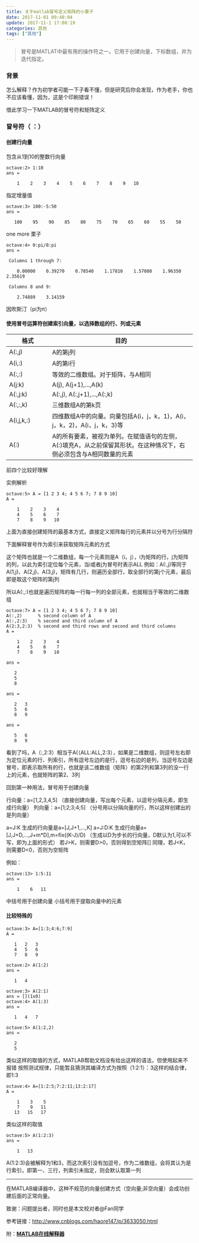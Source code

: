 ```yaml
---
title: 关于matlab冒号定义矩阵的小栗子
date: 2017-11-01 09:48:04
update: 2017-11-1 17:08:19
categories: 其他
tags: ["其他"]
---
```


> 冒号是MATLAT中最有用的操作符之一。它用于创建向量，下标数组，并为迭代指定。

### 背景

怎么解释？作为初学者可能一下子看不懂，但是研究后你会发现，作为老手，你也不应该看懂，因为，这是个印刷错误！

借此学习一下MATLAB的冒号符和矩阵定义

<!--more-->

### 冒号符（ ：）

#### 创建行向量

包含从1到10的整数行向量

```
octave:2> 1:10
ans =

    1    2    3    4    5    6    7    8    9   10
```

指定增量值
```
octave:3> 100:-5:50
ans =

   100    95    90    85    80    75    70    65    60    55    50
```

one more 栗子

```
octave:4> 0:pi/8:pi
ans =

 Columns 1 through 7:

    0.00000    0.39270    0.78540    1.17810    1.57080    1.96350    2.35619

 Columns 8 and 9:

    2.74889    3.14159
```

因吹斯汀（pi为π）


#### 使用冒号运算符创建索引向量，以选择数组的行、列或元素

<style>
table th:first-of-type {
    width: 100px;
}
</style>

| 格式 | 目的 |
| ---- | ---- |
| A(:,j) | A的第j列 |
| A(i,:) | A的第i行 |
| A(:,:) | 等效的二维数组。对于矩阵，与A相同 |
| A(j:k) | A(j), A(j+1),...,A(k) |
| A(:,j:k) | A(:,j), A(:,j+1),...,A(:,k) |
| A(:,:,k) | 三维数组A的第k页 |
| A(i,j,k,:) | 四维数组A中的向量。向量包括A(i，j，k，1)，A(i，j，k，2)，A(i，j，k，3)等 |
| A(:) | A的所有要素，被视为单列。在赋值语句的左侧，A(:)填充A，从之前保留其形状。在这种情况下，右侧必须包含与A相同数量的元素 |

前四个比较好理解

实例解析

```
octave:5> A = [1 2 3 4; 4 5 6 7; 7 8 9 10]
A =

    1    2    3    4
    4    5    6    7
    7    8    9   10
```

上面为直接创建矩阵的最基本方式，直接定义矩阵每行的元素并以分号为行分隔符

下面解释冒号作为索引来获取矩阵元素的方式

这个矩阵也就是一个二维数组，每一个元素则是A（i，j），i为矩阵的行，j为矩阵的列，以此为索引定位每个元素，当i或者j为冒号时表示ALL
例如：A(:,j)等同于A(1,j)、A(2,j)、A(3,j)，矩阵有几行，则遍历全部行，取全部行的第j个元素，最后即是取这个矩阵的第j列

所以A(:,:)也就是遍历矩阵的每一行每一列的全部元素，也就相当于等效的二维数组


```
octave:7> A = [1 2 3 4; 4 5 6 7; 7 8 9 10]
A(:,2)      % second column of A
A(:,2:3)    % second and third column of A
A(2:3,2:3)  % second and third rows and second and third columns
A =

    1    2    3    4
    4    5    6    7
    7    8    9   10

ans =

   2
   5
   8

ans =

   2   3
   5   6
   8   9

ans =

   5   6
   8   9
```

看到了吗，A（:,2:3）相当于A(（ALL:ALL,2:3），如果是二维数组，则逗号左右即为定位元素的行、列索引，所有逗号左边的是行，逗号右边的是列，当逗号左边是冒号，即表示取所有的行，也就是该二维数组（矩阵）的第2列和第3列的没一行上的元素，也就矩阵的第2、3列

回到第一种用法，冒号用于创建向量

行向量：a=[1,2,3,4,5]		（直接创建向量，写出每个元素，以逗号分隔元素，即生成行向量）
列向量：a=[1;2;3;4;5]		（分号用以分隔向量的行，所以这样创建出的是列向量）

a=J:K 生成的行向量是a=[J,J+1,…,K]
a=J:D:K 生成行向量a=[J,J+D,…,J+m*D],m=fix((K-J)/D)		（生成以D为步长的行向量，D默认为1,可以不写，即为上面的形式）
若J>K，则需要D>0，否则得到空矩阵[]
同理，若J<K，则需要D<0，否则为空矩阵

例如：
```
octave:13> 1:5:11
ans =

    1    6   11
```

中括号用于创建向量
小括号用于提取向量中的元素

#### 比较特殊的

```
octave:3> A=[1:3;4:6;7:9]
A =

   1   2   3
   4   5   6
   7   8   9

octave:2> A(1:2)
ans =

   1   4

octave:3> A(2:1)
ans = [](1x0)
octave:4> A(1:3)
ans =

   1   4   7

octave:5> A(1:2,2)
ans =

   2
   5

```

类似这样的取值的方式，MATLAB帮助文档没有给出这样的语法，但使用起来不报错
按照测试规律，只能暂且猜测其编译方式为按照（1:2:1）：3这样的结合律，即1:3

```
octave:4> A=[1:2:5;7:2:11;13:2:17]
A =

    1    3    5
    7    9   11
   13   15   17
```

类似这样的取值
```
octave:5> A(1:2:3)
ans =

    1   13
```

A(1:2:3)会被解释为1和3，而这次索引没有加逗号，作为二维数组，会将其认为是行索引，即第一、三行，列索引未指定，则会默认取第一列

--------------------------------------------------------

在MATLAB编译器中，这种不规范的向量创建方式（空向量;非空向量）会成功创建后面的正常向量。

致谢：问题提出者，同时也是本文校对者@Fan同学

参考链接：<a href="http://www.cnblogs.com/haore147/p/3633050.html">http://www.cnblogs.com/haore147/p/3633050.html</a>

附：**<a href="http://octave-online.net">MATLAB在线解释器</a>**
